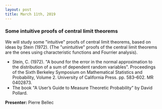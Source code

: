 ```yaml
---
layout: post
title: March 11th, 2019
---
```


### Some intuitive proofs of central limit theorems

We will study some "intuitive" proofs of central limit theorems, based on ideas by Stein (1972).
(The "unintuitive" proofs of the central limit theorems are the ones using characteristic functions and Fourrier analysis).

- Stein, C. (1972). "A bound for the error in the normal approximation to the distribution of a sum of dependent random variables". Proceedings of the Sixth Berkeley Symposium on Mathematical Statistics and Probability, Volume 2. University of California Press. pp. 583–602. MR 0402873.
- The book "A User’s Guide to Measure Theoretic Probability" by David Pollard.

**Presenter:** Pierre Bellec
